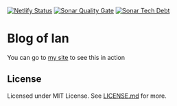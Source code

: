 [![Netlify Status](https://api.netlify.com/api/v1/badges/5d328cdf-a00f-46f1-9ad6-d5c9538feb06/deploy-status)](https://app.netlify.com/sites/ijhdev/deploys)
[![Sonar Quality Gate](https://img.shields.io/sonar/quality_gate/seperot_sepe-devblog?server=https%3A%2F%2Fsonarcloud.io&style=flat)](https://sonarcloud.io/dashboard?id=seperot_sepe-devblog)
[![Sonar Tech Debt](https://img.shields.io/sonar/tech_debt/seperot_sepe-devblog?server=https%3A%2F%2Fsonarcloud.io&style=flat)](https://sonarcloud.io/dashboard?id=seperot_sepe-devblog)

# Blog of Ian

You can go to [my site](https://ijh.dev) to see this in action

## License

Licensed under MIT License. See [LICENSE.md](LICENSE.md) for more.
